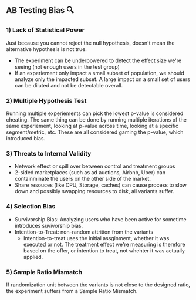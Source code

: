 ## AB Testing Bias 🔍

### 1) Lack of Statistical Power
Just because you cannot reject the null hypothesis, doesn't mean the alternative hypothesis is not true. 
- The experiment can be underpowered to detect the effect size we're seeing (not enough users in the test group) 
- If an experiement only impact a small subset of population, we should analyze only the impacted subset. A large impact on a small set of users can be diluted and not be detectable overall.  

### 2) Multiple Hypothesis Test
Running multiple experiements can pick the lowest p-value is considered cheating. The same thing can be done by running multiple iterations of the same experiement, looking at p-value across time, looking at a specific segment/metric, etc. These are all considered gaming the p-value, which introduced bias. 

### 3) Threats to Internal Validity
- Network effect or spill over between control and treatment groups
- 2-sided marketplaces (such as ad auctions, Airbnb, Uber) can containminate the users on the other side of the market. 
- Share resouces (like CPU, Storage, caches) can cause process to slow down and possibly swapping resources to disk, all variants suffer. 

### 4) Selection Bias
- Survivorship Bias: Analyzing users who have been active for sometime introduces suvivorship bias. 
- Intention-to-Treat: non-random attrition from the variants 
  - Intention-to-treat uses the initial assginment, whether it was executed or not. The treatment effect we're measuring is therefore based on the offer, or intention to treat, not whehter it was actually applied.  

### 5) Sample Ratio Mismatch
If randomization unit between the variants is not close to the designed ratio, the experiment suffers from a Sample Ratio Mismatch. 
